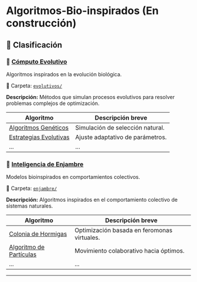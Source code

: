 # Algoritmos-Bio-inspirados (En construcción)

## 📂 Clasificación

### 🔹 [Cómputo Evolutivo](#cómputo-evolutivo)
Algoritmos inspirados en la evolución biológica.

📁 Carpeta: [`evolutivos/`](./evolutivos/)

**Descripción:** Métodos que simulan procesos evolutivos para resolver problemas complejos de optimización.

| Algoritmo                   | Descripción breve                                     |
|----------------------------|--------------------------------------------------------|
| [Algoritmos Genéticos](./evolutivos/algoritmo-genetico/) | Simulación de selección natural.         |
| [Estrategias Evolutivas](./evolutivos/estrategias-evolutivas/) | Ajuste adaptativo de parámetros.        |
| ...                        | ...                                                    |


### 🔹 [Inteligencia de Enjambre](#inteligencia-de-enjambre)
Modelos bioinspirados en comportamientos colectivos.

📁 Carpeta: [`enjambre/`](./enjambre/)

**Descripción:** Algoritmos inspirados en el comportamiento colectivo de sistemas naturales.

| Algoritmo                   | Descripción breve                                     |
|----------------------------|--------------------------------------------------------|
| [Colonia de Hormigas](./enjambre/colonia-hormigas/)      | Optimización basada en feromonas virtuales.         |
| [Algoritmo de Partículas](./enjambre/algoritmo-particulas/) | Movimiento colaborativo hacia óptimos.            |
| ...                        | ...                                                    |

---








